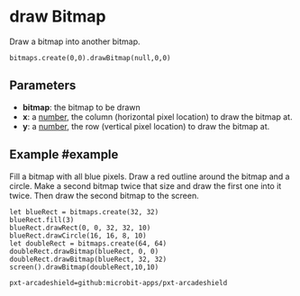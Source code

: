 # draw Bitmap

Draw a bitmap into another bitmap.

```sig
bitmaps.create(0,0).drawBitmap(null,0,0)
```

## Parameters

* **bitmap**: the bitmap to be drawn
* **x**: a [number](/types/number), the column (horizontal pixel location) to draw the bitmap at.
* **y**: a [number](/types/number), the row (vertical pixel location) to draw the bitmap at.

## Example #example

Fill a bitmap with all blue pixels. Draw a red outline around the bitmap and a circle. Make a second bitmap twice that size and draw the first one into it twice. Then draw the second bitmap to the screen.

```blocks
let blueRect = bitmaps.create(32, 32)
blueRect.fill(3)
blueRect.drawRect(0, 0, 32, 32, 10)
blueRect.drawCircle(16, 16, 8, 10)
let doubleRect = bitmaps.create(64, 64)
doubleRect.drawBitmap(blueRect, 0, 0)
doubleRect.drawBitmap(blueRect, 32, 32)
screen().drawBitmap(doubleRect,10,10)
```

```package
pxt-arcadeshield=github:microbit-apps/pxt-arcadeshield
```
